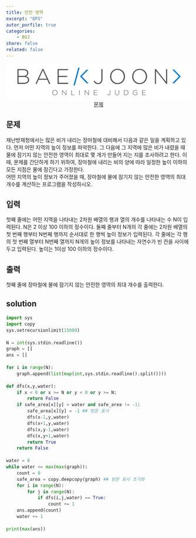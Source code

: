 ```yaml
---
title: 안전 영역
excerpt: "DFS"
autor_porfile: true
categories:
    - BOJ
share: false
related: false
---
```

<div><img src="../../assets/images/bojLogo.png"/></div>
<div align="center"><a href="https://www.acmicpc.net/problem/2468">문제</a></div>

## 문제
재난방재청에서는 많은 비가 내리는 장마철에 대비해서 다음과 같은 일을 계획하고 있다. 먼저 어떤 지역의 높이 정보를 파악한다. 그 다음에 그 지역에 많은 비가 내렸을 때 물에 잠기지 않는 안전한 영역이 최대로 몇 개가 만들어 지는 지를 조사하려고 한다. 이때, 문제를 간단하게 하기 위하여, 장마철에 내리는 비의 양에 따라 일정한 높이 이하의 모든 지점은 물에 잠긴다고 가정한다.  
어떤 지역의 높이 정보가 주어졌을 때, 장마철에 물에 잠기지 않는 안전한 영역의 최대 개수를 계산하는 프로그램을 작성하시오. 

## 입력
첫째 줄에는 어떤 지역을 나타내는 2차원 배열의 행과 열의 개수를 나타내는 수 N이 입력된다. N은 2 이상 100 이하의 정수이다. 둘째 줄부터 N개의 각 줄에는 2차원 배열의 첫 번째 행부터 N번째 행까지 순서대로 한 행씩 높이 정보가 입력된다. 각 줄에는 각 행의 첫 번째 열부터 N번째 열까지 N개의 높이 정보를 나타내는 자연수가 빈 칸을 사이에 두고 입력된다. 높이는 1이상 100 이하의 정수이다.

## 출력
첫째 줄에 장마철에 물에 잠기지 않는 안전한 영역의 최대 개수를 출력한다.

## solution
~~~python
import sys
import copy
sys.setrecursionlimit(15000)

N = int(sys.stdin.readline())
graph = []
ans = []

for i in range(N):
    graph.append(list(map(int,sys.stdin.readline().split())))

def dfs(x,y,water):
    if x < 0 or x >= N or y < 0 or y >= N:
        return False
    if safe_area[x][y] > water and safe_area != -1:
        safe_area[x][y] = -1 ## 방문 표시
        dfs(x-1,y,water)
        dfs(x+1,y,water)
        dfs(x,y-1,water)
        dfs(x,y+1,water)
        return True
    return False

water = 0
while water <= max(max(graph)):
    count = 0
    safe_area = copy.deepcopy(graph) ## 방문 표시 초기화
    for i in range(N):
        for j in range(N):
            if dfs(i,j,water) == True:
                count += 1
    ans.append(count)
    water += 1
   
print(max(ans))
~~~
